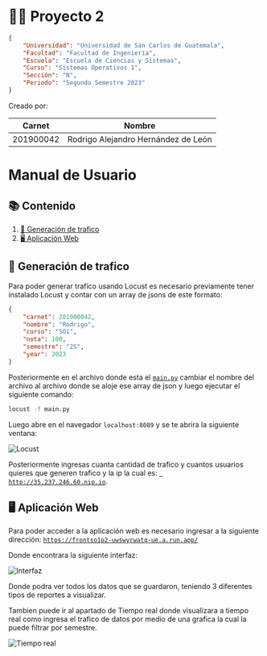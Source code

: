 # 👨‍💻 Proyecto 2

```json
{
    "Universidad": "Universidad de San Carlos de Guatemala",
    "Facultad": "Facultad de Ingeniería",
    "Escuela": "Escuela de Ciencias y Sistemas",
    "Curso": "Sistemas Operativos 1",
    "Sección": "N",
    "Periodo": "Segundo Semestre 2023"
}
```
Creado por:

| Carnet | Nombre |
| ------ | ------ |
| 201900042 | Rodrigo Alejandro Hernández de León |

# Manual de Usuario
## 📚 Contenido

1. [🚀 Generación de trafico](#Generación-de-trafico)
2. [🖥 Aplicación Web](#Aplicación-Web)

## 🚀 Generación de trafico

Para poder generar trafico usando Locust es necesario previamente tener instalado Locust y contar con un array de jsons de este formato:

```json
{
    "carnet": 201900042,
    "nombre": "Rodrigo",
    "curso": "SO1",
    "nota": 100,
    "semestre": "2S",
    "year": 2023
}
```

Posteriormente en el archivo donde esta el [`main.py`](./../../Traffic/main.py) cambiar el nombre del archivo al archivo donde se aloje ese array de json y luego ejecutar el siguiente comando:

```bash
locust -f main.py
```
Luego abre en el navegador `localhost:8089` y se te abrira la siguiente ventana:

![Locust](./images/locust.png)

Posteriormente ingresas cuanta cantidad de trafico y cuantos usuarios quieres que generen trafico y la ip la cual es: [` http://35.237.246.60.nip.io`](http://35.237.246.60.nip.io).

## 🖥 Aplicación Web

Para poder acceder a la aplicación web es necesario ingresar a la siguiente dirección: [`https://frontso1p2-uwswyrwatq-ue.a.run.app/`](https://frontso1p2-uwswyrwatq-ue.a.run.app/)

Donde encontrara la siguiente interfaz:

![Interfaz](./images/home.png)

Donde podra ver todos los datos que se guardaron, teniendo 3 diferentes tipos de reportes a visualizar.

Tambien puede ir al apartado de Tiempo real donde visualizara a tiempo real como ingresa el trafico de datos por medio de una grafica la cual la puede filtrar por semestre.

![Tiempo real](./images/realtime.png)